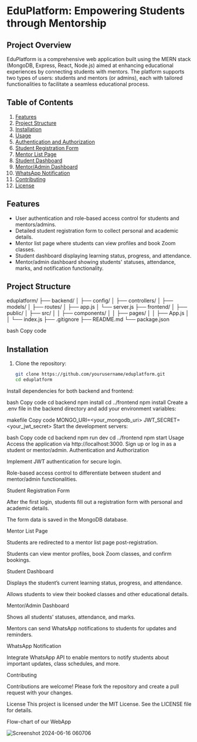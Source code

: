 # EduPlatform: Empowering Students through Mentorship

## Project Overview
EduPlatform is a comprehensive web application built using the MERN stack (MongoDB, Express, React, Node.js) aimed at enhancing educational experiences by connecting students with mentors. The platform supports two types of users: students and mentors (or admins), each with tailored functionalities to facilitate a seamless educational process.

## Table of Contents
1. [Features](#features)
2. [Project Structure](#project-structure)
3. [Installation](#installation)
4. [Usage](#usage)
5. [Authentication and Authorization](#authentication-and-authorization)
6. [Student Registration Form](#student-registration-form)
7. [Mentor List Page](#mentor-list-page)
8. [Student Dashboard](#student-dashboard)
9. [Mentor/Admin Dashboard](#mentor-admin-dashboard)
10. [WhatsApp Notification](#whatsapp-notification)
11. [Contributing](#contributing)
12. [License](#license)

## Features
- User authentication and role-based access control for students and mentors/admins.
- Detailed student registration form to collect personal and academic details.
- Mentor list page where students can view profiles and book Zoom classes.
- Student dashboard displaying learning status, progress, and attendance.
- Mentor/admin dashboard showing students' statuses, attendance, marks, and notification functionality.

## Project Structure
eduplatform/
├── backend/
│ ├── config/
│ ├── controllers/
│ ├── models/
│ ├── routes/
│ ├── app.js
│ └── server.js
├── frontend/
│ ├── public/
│ ├── src/
│ │ ├── components/
│ │ ├── pages/
│ │ ├── App.js
│ │ └── index.js
├── .gitignore
├── README.md
└── package.json

bash
Copy code

## Installation
1. Clone the repository:
   ```bash
   git clone https://github.com/yourusername/eduplatform.git
   cd eduplatform
Install dependencies for both backend and frontend:

bash
Copy code
cd backend
npm install
cd ../frontend
npm install
Create a .env file in the backend directory and add your environment variables:

makefile
Copy code
MONGO_URI=<your_mongodb_uri>
JWT_SECRET=<your_jwt_secret>
Start the development servers:

bash
Copy code
cd backend
npm run dev
cd ../frontend
npm start
Usage
Access the application via http://localhost:3000.
Sign up or log in as a student or mentor/admin.
Authentication and Authorization

Implement JWT authentication for secure login.

Role-based access control to differentiate between student and mentor/admin functionalities.

Student Registration Form

After the first login, students fill out a registration form with personal and academic details.

The form data is saved in the MongoDB database.

Mentor List Page

Students are redirected to a mentor list page post-registration.

Students can view mentor profiles, book Zoom classes, and confirm bookings.

Student Dashboard

Displays the student’s current learning status, progress, and attendance.

Allows students to view their booked classes and other educational details.

Mentor/Admin Dashboard

Shows all students’ statuses, attendance, and marks.

Mentors can send WhatsApp notifications to students for updates and reminders.

WhatsApp Notification

Integrate WhatsApp API to enable mentors to notify students about important updates, class schedules, and more.

Contributing

Contributions are welcome! Please fork the repository and create a pull request with your changes.


License
This project is licensed under the MIT License. See the LICENSE file for details.

Flow-chart of our WebApp


![Screenshot 2024-06-16 060706](https://github.com/cfgmumbai24/Team-27/assets/128352039/ad5e4b25-b1a6-474e-9811-d8c34e525deb)
